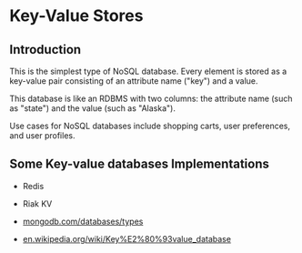 # Key-Value Stores

## Introduction

This is the simplest type of NoSQL database.
Every element is stored as a key-value pair consisting of an attribute name ("key") and a value.

This database is like an RDBMS with two columns:
the attribute name (such as "state") and the value (such as "Alaska").

Use cases for NoSQL databases include shopping carts, user preferences, and user profiles.

## Some Key-value databases Implementations

- Redis
- Riak KV

- [mongodb.com/databases/types](https://www.mongodb.com/databases/types)
- [en.wikipedia.org/wiki/Key%E2%80%93value_database](https://en.wikipedia.org/wiki/Key%E2%80%93value_database)
